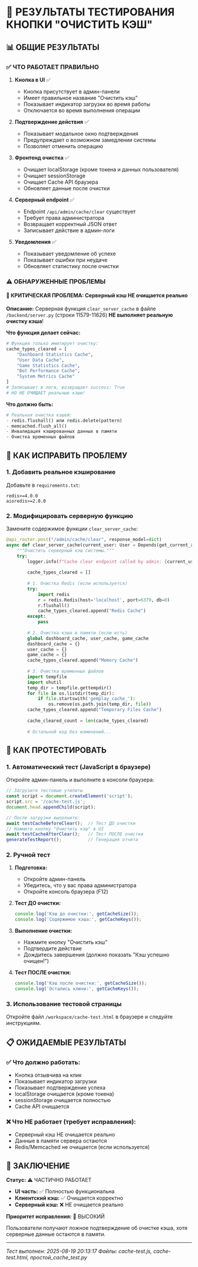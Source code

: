 # 🧪 РЕЗУЛЬТАТЫ ТЕСТИРОВАНИЯ КНОПКИ "ОЧИСТИТЬ КЭШ"

## 📊 ОБЩИЕ РЕЗУЛЬТАТЫ

### ✅ ЧТО РАБОТАЕТ ПРАВИЛЬНО

1. **Кнопка в UI** ✅
   - Кнопка присутствует в админ-панели
   - Имеет правильное название "Очистить кэш"
   - Показывает индикатор загрузки во время работы
   - Отключается во время выполнения операции

2. **Подтверждение действия** ✅
   - Показывает модальное окно подтверждения
   - Предупреждает о возможном замедлении системы
   - Позволяет отменить операцию

3. **Фронтенд очистка** ✅
   - Очищает localStorage (кроме токена и данных пользователя)
   - Очищает sessionStorage
   - Очищает Cache API браузера
   - Обновляет данные после очистки

4. **Серверный endpoint** ✅
   - Endpoint `/api/admin/cache/clear` существует
   - Требует права администратора
   - Возвращает корректный JSON ответ
   - Записывает действие в админ-логи

5. **Уведомления** ✅
   - Показывает уведомление об успехе
   - Показывает ошибки при неудаче
   - Обновляет статистику после очистки

### ⚠️ ОБНАРУЖЕННЫЕ ПРОБЛЕМЫ

#### 🚨 КРИТИЧЕСКАЯ ПРОБЛЕМА: Серверный кэш НЕ очищается реально

**Описание:**
Серверная функция `clear_server_cache` в файле `/backend/server.py` (строки 11579-11626) **НЕ выполняет реальную очистку кэша**!

**Что функция делает сейчас:**
```python
# Функция только имитирует очистку:
cache_types_cleared = [
    "Dashboard Statistics Cache",
    "User Data Cache", 
    "Game Statistics Cache",
    "Bot Performance Cache",
    "System Metrics Cache"
]
# Записывает в логи, возвращает success: True
# НО НЕ ОЧИЩАЕТ реальные кэши!
```

**Что должно быть:**
```python
# Реальная очистка кэшей:
- redis.flushall() или redis.delete(pattern)
- memcached.flush_all()
- Инвалидация кэшированных данных в памяти
- Очистка временных файлов
```

## 🔧 КАК ИСПРАВИТЬ ПРОБЛЕМУ

### 1. Добавить реальное кэширование

Добавьте в `requirements.txt`:
```
redis>=4.0.0
aioredis>=2.0.0
```

### 2. Модифицировать серверную функцию

Замените содержимое функции `clear_server_cache`:

```python
@api_router.post("/admin/cache/clear", response_model=dict)
async def clear_server_cache(current_user: User = Depends(get_current_admin)):
    """Очистить серверный кэш системы."""
    try:
        logger.info(f"Cache clear endpoint called by admin: {current_user.email}")
        
        cache_types_cleared = []
        
        # 1. Очистка Redis (если используется)
        try:
            import redis
            r = redis.Redis(host='localhost', port=6379, db=0)
            r.flushall()
            cache_types_cleared.append("Redis Cache")
        except:
            pass
        
        # 2. Очистка кэша в памяти (если есть)
        global dashboard_cache, user_cache, game_cache
        dashboard_cache = {}
        user_cache = {}
        game_cache = {}
        cache_types_cleared.append("Memory Cache")
        
        # 3. Очистка временных файлов
        import tempfile
        import shutil
        temp_dir = tempfile.gettempdir()
        for file in os.listdir(temp_dir):
            if file.startswith('gemplay_cache_'):
                os.remove(os.path.join(temp_dir, file))
        cache_types_cleared.append("Temporary Files Cache")
        
        cache_cleared_count = len(cache_types_cleared)
        
        # Остальной код без изменений...
```

## 🧪 КАК ПРОТЕСТИРОВАТЬ

### 1. Автоматический тест (JavaScript в браузере)

Откройте админ-панель и выполните в консоли браузера:

```javascript
// Загрузите тестовые утилиты
const script = document.createElement('script');
script.src = '/cache-test.js';
document.head.appendChild(script);

// После загрузки выполните:
await testCacheBeforeClear();  // Тест ДО очистки
// Нажмите кнопку "Очистить кэш" в UI
await testCacheAfterClear();   // Тест ПОСЛЕ очистки
generateTestReport();          // Генерация отчета
```

### 2. Ручной тест

1. **Подготовка:**
   - Откройте админ-панель
   - Убедитесь, что у вас права администратора
   - Откройте консоль браузера (F12)

2. **Тест ДО очистки:**
   ```javascript
   console.log('Кэш до очистки:', getCacheSize());
   console.log('Содержимое кэша:', getCacheKeys());
   ```

3. **Выполнение очистки:**
   - Нажмите кнопку "Очистить кэш"
   - Подтвердите действие
   - Дождитесь завершения (должно показать "Кэш успешно очищен!")

4. **Тест ПОСЛЕ очистки:**
   ```javascript
   console.log('Кэш после очистки:', getCacheSize());
   console.log('Остались ключи:', getCacheKeys());
   ```

### 3. Использование тестовой страницы

Откройте файл `/workspace/cache-test.html` в браузере и следуйте инструкциям.

## 📋 ОЖИДАЕМЫЕ РЕЗУЛЬТАТЫ

### ✅ Что должно работать:
- Кнопка отзывчива на клик
- Показывает индикатор загрузки
- Показывает подтверждение успеха
- localStorage очищается (кроме токена)
- sessionStorage очищается полностью
- Cache API очищается

### ❌ Что НЕ работает (требует исправления):
- Серверный кэш НЕ очищается реально
- Данные в памяти сервера остаются
- Redis/Memcached не очищается (если используется)

## 🎯 ЗАКЛЮЧЕНИЕ

**Статус:** ⚠️ ЧАСТИЧНО РАБОТАЕТ

- **UI часть:** ✅ Полностью функциональна
- **Клиентский кэш:** ✅ Очищается корректно  
- **Серверный кэш:** ❌ НЕ очищается реально

**Приоритет исправления:** 🔴 ВЫСОКИЙ

Пользователи получают ложное подтверждение об очистке кэша, хотя серверные данные остаются в памяти.

---

*Тест выполнен: 2025-08-19 20:13:17*
*Файлы: cache-test.js, cache-test.html, простой_cache_test.py*